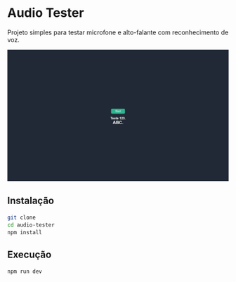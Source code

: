# Audio Tester

Projeto simples para testar microfone e alto-falante com reconhecimento de voz.

![Audio Tester](./screenshot.jpeg)

## Instalação

```bash
git clone
cd audio-tester
npm install
```

## Execução

```bash
npm run dev
```
